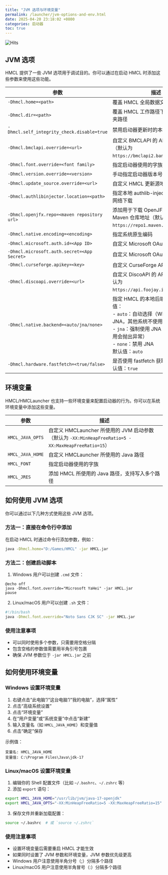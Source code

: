 ```yaml
---
title: "JVM 选项与环境变量"
permalink: /launcher/jvm-options-and-env.html
date: 2025-04-20 23:18:02 +0800
categories: 启动器
toc: true
---
```


![Hits](https://hits.zkitefly.eu.org/?tag=https%3A%2F%2Fdocs.hmcl.net%2Flauncher%2Fjvm-options-and-env.html)

## JVM 选项

HMCL 提供了一些 JVM 选项用于调试目的。你可以通过在启动 HMCL 时添加这些参数来使用这些功能。

| 参数 | 描述 |
|------|------|
| `-Dhmcl.home=<path>` | 覆盖 HMCL 全局数据文件夹路径 |
| `-Dhmcl.dir=<path>` | 覆盖 HMCL 工作路径下的 .hmcl 文件夹路径 |
| `-Dhmcl.self_integrity_check.disable=true` | 禁用启动器更新时的本体完整性检查 |
| `-Dhmcl.bmclapi.override=<url>` | 自定义 BMCLAPI 的 API Root 地址（默认为 `https://bmclapi2.bangbang93.com`）|
| `-Dhmcl.font.override=<font family>` | 指定启动器使用的字族 |
| `-Dhmcl.version.override=<version>` | 手动指定启动器版本号 |
| `-Dhmcl.update_source.override=<url>` | 自定义 HMCL 更新源地址 |
| `-Dhmcl.authlibinjector.location=<path>` | 指定本地 authlib-injector 路径，不从网络下载 |
| `-Dhmcl.openjfx.repo=<maven repository url>` | 添加用于下载 OpenJFX 的自定义 Maven 仓库地址（默认为 `https://repo1.maven.org/maven2`）|
| `-Dhmcl.native.encoding=<encoding>` | 指定系统原生编码 |
| `-Dhmcl.microsoft.auth.id=<App ID>` | 自定义 Microsoft OAuth 应用程序 ID |
| `-Dhmcl.microsoft.auth.secret=<App Secret>` | 自定义 Microsoft OAuth 应用程序密钥 |
| `-Dhmcl.curseforge.apikey=<key>` | 自定义 CurseForge API 密钥 |
| `-Dhmcl.discoapi.override=<url>` | 自定义 DiscoAPI 的 API Root 地址（默认为 `https://api.foojay.io/disco/v3.0`）|
| `-Dhmcl.native.backend=<auto/jna/none>` | 指定 HMCL 的本地后端类型。可选值：<br>- `auto`：自动选择（Windows 7+ 使用 JNA，其他系统不使用）<br>- `jna`：强制使用 JNA（如果 JNA 不可用会抛出异常）<br>- `none`：禁用 JNA<br>默认值：`auto` |
| `-Dhmcl.hardware.fastfetch=<true/false>` | 是否使用 fastfetch 获取设备信息。默认值：`true` |

## 环境变量

HMCL/HMCLauncher 也支持一些环境变量来配置启动器的行为。你可以在系统环境变量中添加这些变量。

| 参数 | 描述 |
|------|------|
| `HMCL_JAVA_OPTS` | 自定义 HMCLauncher 所使用的 JVM 启动参数（默认为 `-XX:MinHeapFreeRatio=5 -XX:MaxHeapFreeRatio=15`）|
| `HMCL_JAVA_HOME` | 自定义 HMCLauncher 所使用的 Java 路径 |
| `HMCL_FONT` | 指定启动器使用的字族 |
| `HMCL_JRES` | 添加 HMCL 所使用的 Java 路径，支持写入多个路径 |

## 如何使用 JVM 选项

你可以通过以下几种方式使用这些 JVM 选项。

### 方法一：直接在命令行中添加

在启动 HMCL 时通过命令行添加参数，例如：

```bash
java -Dhmcl.home="D:/Games/HMCL" -jar HMCL.jar
```

### 方法二：创建启动脚本

1. Windows 用户可以创建 `.cmd` 文件：
```batch
@echo off
java -Dhmcl.font.override="Microsoft YaHei" -jar HMCL.jar
pause
```

2. Linux/macOS 用户可以创建 `.sh` 文件：
```bash
#!/bin/bash
java -Dhmcl.font.override="Noto Sans CJK SC" -jar HMCL.jar
```

### 使用注意事项

- 可以同时使用多个参数，只需要用空格分隔
- 包含空格的参数值需要用半角引号包裹
- 确保 JVM 参数位于 `-jar HMCL.jar` 之前

## 如何使用环境变量

### Windows 设置环境变量

1. 右键点击“此电脑”/“这台电脑”/“我的电脑”，选择“属性”
2. 点击“高级系统设置”
3. 点击“环境变量”
4. 在“用户变量”或“系统变量”中点击“新建”
5. 输入变量名（如 `HMCL_JAVA_HOME`）和变量值
6. 点击“确定”保存

示例值：
```
变量名: HMCL_JAVA_HOME
变量值: C:\Program Files\Java\jdk-17
```

### Linux/macOS 设置环境变量

1. 编辑你的 Shell 配置文件（比如 `~/.bashrc`、`~/.zshrc` 等）
2. 添加 `export` 语句：

```bash
export HMCL_JAVA_HOME="/usr/lib/jvm/java-17-openjdk"
export HMCL_JAVA_OPTS="-XX:MinHeapFreeRatio=5 -XX:MaxHeapFreeRatio=15"
```

3. 保存文件并重新加载配置：
```bash
source ~/.bashrc  # 或 `source ~/.zshrc`
```

### 使用注意事项

- 设置环境变量后需要重启 HMCL 才能生效
- 如果同时设置了 JVM 参数和环境变量，JVM 参数优先级更高
- Windows 用户注意使用半角分号（;）分隔多个路径
- Linux/macOS 用户注意使用半角冒号（:）分隔多个路径

